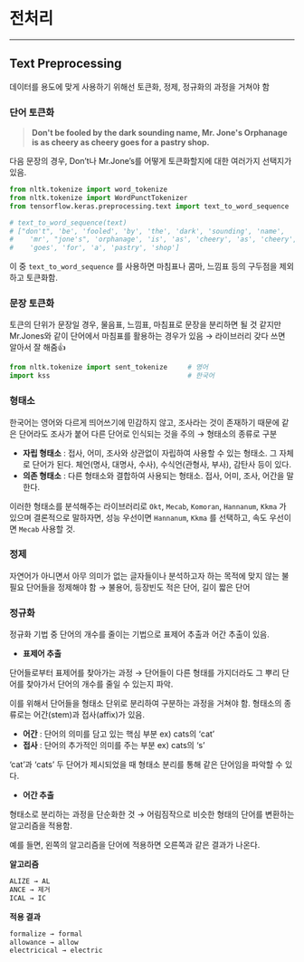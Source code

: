 # 전처리

---

## Text Preprocessing

데이터를 용도에 맞게 사용하기 위해선 토큰화, 정제, 정규화의 과정을 거쳐야 함

### 단어 토큰화

> **Don't be fooled by the dark sounding name, Mr. Jone's Orphanage is as cheery as cheery goes for a pastry shop.**
> 

다음 문장의 경우, Don’t나 Mr.Jone’s를 어떻게 토큰화할지에 대한 여러가지 선택지가 있음.

```python
from nltk.tokenize import word_tokenize
from nltk.tokenize import WordPunctTokenizer
from tensorflow.keras.preprocessing.text import text_to_word_sequence

# text_to_word_sequence(text) 
# ["don't", 'be', 'fooled', 'by', 'the', 'dark', 'sounding', 'name', 
#    'mr', "jone's", 'orphanage', 'is', 'as', 'cheery', 'as', 'cheery', 
#    'goes', 'for', 'a', 'pastry', 'shop']
```

이 중 `text_to_word_sequence` 를 사용하면 마침표나 콤마, 느낌표 등의 구두점을 제외하고  토큰화함.

### 문장 토큰화

토큰의 단위가 문장일 경우, 물음표, 느낌표, 마침표로 문장을 분리하면 될 것 같지만 Mr.Jones와 같이 단어에서 마침표를 활용하는 경우가 있음 → 라이브러리 갖다 쓰면 알아서 잘 해줌👍

```python
from nltk.tokenize import sent_tokenize     # 영어
import kss                                  # 한국어
```

### 형태소

한국어는 영어와 다르게 띄어쓰기에 민감하지 않고, 조사라는 것이 존재하기 때문에 같은 단어라도 조사가 붙어 다른 단어로 인식되는 것을 주의 → 형태소의 종류로 구분

- **자립 형태소** : 접사, 어미, 조사와 상관없이 자립하여 사용할 수 있는 형태소. 그 자체로 단어가 된다. 체언(명사, 대명사, 수사), 수식언(관형사, 부사), 감탄사 등이 있다.
- **의존 형태소** : 다른 형태소와 결합하여 사용되는 형태소. 접사, 어미, 조사, 어간을 말한다.

이러한 형태소를 분석해주는 라이브러리로 `Okt`, `Mecab`, `Komoran`, `Hannanum`, `Kkma` 가 있으며 결론적으로 말하자면, 성능 우선이면 `Hannanum`, `Kkma` 를 선택하고, 속도 우선이면 `Mecab` 사용할 것.

### 정제

자연어가 아니면서 아무 의미가 없는 글자들이나 분석하고자 하는 목적에 맞지 않는 불필요 단어들을 정제해야 함 → 불용어, 등장빈도 적은 단어, 길이 짧은 단어

### 정규화

정규화 기법 중 단어의 개수를 줄이는 기법으로 표제어 추출과 어간 추출이 있음.

- **표제어 추출**

단어들로부터 표제어를 찾아가는 과정 → 단어들이 다른 형태를 가지더라도 그 뿌리 단어를 찾아가서 단어의 개수를 줄일 수 있는지 파악.

이를 위해서 단어들을 형태소 단위로 분리하여 구분하는 과정을 거쳐야 함. 형태소의 종류로는 어간(stem)과 접사(affix)가 있음.

- **어간** : 단어의 의미를 담고 있는 핵심 부분 ex) cats의 ‘cat’
- **접사** : 단어의 추가적인 의미를 주는 부분 ex) cats의 ‘s’

‘cat’과 ‘cats’ 두 단어가 제시되었을 때 형태소 분리를 통해 같은 단어임을 파악할 수 있다.

- **어간 추출**

형태소로 분리하는 과정을 단순화한 것 → 어림짐작으로 비슷한 형태의 단어를 변환하는 알고리즘을 적용함.

예를 들면, 왼쪽의 알고리즘을 단어에 적용하면 오른쪽과 같은 결과가 나온다.

**알고리즘**

```python
ALIZE → AL
ANCE → 제거
ICAL → IC
```

**적용 결과**

```python
formalize → formal
allowance → allow
electricical → electric
```